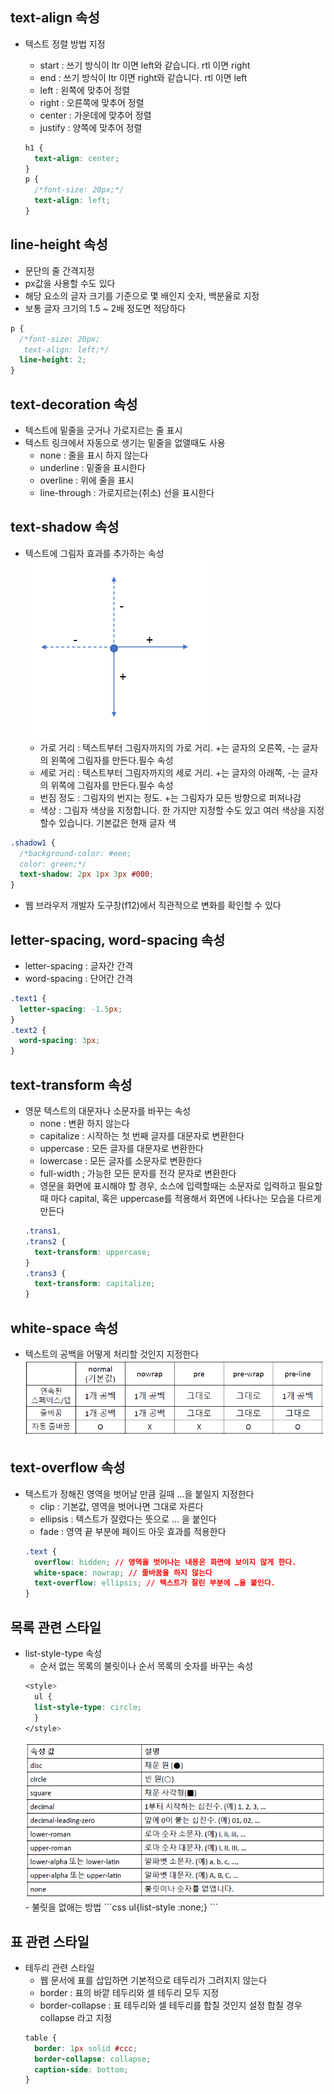 ## text-align 속성

- 텍스트 정렬 방법 지정

  - start : 쓰기 방식이 ltr 이면 left와 같습니다. rtl 이면 right
  - end : 쓰기 방식이 ltr 이면 right와 같습니다. rtl 이면 left
  - left : 왼쪽에 맞추어 정렬
  - right : 오른쪽에 맞추어 정렬
  - center : 가운데에 맞추어 정렬
  - justify : 양쪽에 맞추어 정렬

  ```css
  h1 {
    text-align: center;
  }
  p {
    /*font-size: 20px;*/
    text-align: left;
  }
  ```

## line-height 속성

- 문단의 줄 간격지정
- px값을 사용할 수도 있다
- 해당 요소의 글자 크기를 기준으로 몇 배인지 숫자, 백분율로 지정
- 보통 글자 크기의 1.5 ~ 2배 정도면 적당하다

```css
p {
  /*font-size: 20px;
   text-align: left;*/
  line-height: 2;
}
```

## text-decoration 속성

- 텍스트에 밑줄을 긋거나 가로지르는 줄 표시
- 텍스트 링크에서 자동으로 생기는 밑줄을 없앨때도 사용
  - none : 줄을 표시 하지 않는다
  - underline : 밑줄을 표시한다
  - overline : 위에 줄을 표시
  - line-through : 가로지르는(취소) 선을 표시한다

## text-shadow 속성

- 텍스트에 그림자 효과를 추가하는 속성
  <img src="../image/textshadow.png" alt="textshadow">
  - 가로 거리 : 텍스트부터 그림자까지의 가로 거리. +는 글자의 오른쪽, -는 글자의 왼쪽에 그림자를 만든다.필수 속성
  - 세로 거리 : 텍스트부터 그림자까지의 세로 거리. +는 글자의 아래쪽, -는 글자의 위쪽에 그림자를 만든다.필수 속성
  - 번짐 정도 : 그림자의 번지는 정도. +는 그림자가 모든 방향으로 퍼져나감
  - 색상 : 그림자 색상을 지정합니다. 한 가지만 지정할 수도 있고 여러 색상을 지정할수 있습니다. 기본값은 현재 글자 색

```css
.shadow1 {
  /*background-color: #eee;
  color: green;*/
  text-shadow: 2px 1px 3px #000;
}
```

- 웹 브라우저 개발자 도구창(f12)에서 직관적으로 변화를 확인할 수 있다

## letter-spacing, word-spacing 속성

- letter-spacing : 글자간 간격
- word-spacing : 단어간 간격

```css
.text1 {
  letter-spacing: -1.5px;
}
.text2 {
  word-spacing: 3px;
}
```

## text-transform 속성

- 영문 텍스트의 대문자나 소문자를 바꾸는 속성
  - none : 변환 하지 않는다
  - capitalize : 시작하는 첫 번째 글자를 대문자로 변환한다
  - uppercase : 모든 글자를 대문자로 변환한다
  - lowercase : 모든 글자를 소문자로 변환한다
  - full-width ; 가능한 모든 문자를 전각 문자로 변환한다
  - 영문을 화면에 표시해야 할 경우, 소스에 입력할때는 소문자로 입력하고 필요할때 마다 capital, 혹은 uppercase를 적용해서 화면에 나타나는 모습을 다르게만든다
  ```css
  .trans1,
  .trans2 {
    text-transform: uppercase;
  }
  .trans3 {
    text-transform: capitalize;
  }
  ```

## white-space 속성

- 텍스트의 공백을 어떻게 처리할 것인지 지정한다
  <img src="../image/whitespace.png" alt="whitespace">

## text-overflow 속성

- 텍스트가 정해진 영역을 벗어날 만큼 길때 ...을 붙일지 지정한다
  - clip : 기본값, 영역을 벗어나면 그대로 자른다
  - ellipsis : 텍스트가 잘렸다는 뜻으로 ... 을 붙인다
  - fade : 영역 끝 부분에 페이드 아웃 효과를 적용한다
  ```css
  .text {
    overflow: hidden; // 영역을 벗어나는 내용은 화면에 보이지 않게 한다.
    white-space: nowrap; // 줄바꿈을 하지 않는다
    text-overflow: ellipsis; // 텍스트가 잘린 부분에 …을 붙인다.
  }
  ```

## 목록 관련 스타일

- list-style-type 속성
  - 순서 없는 목록의 불릿이나 순서 목록의 숫자를 바꾸는 속성
  ```css
  <style>
    ul {
    list-style-type: circle;
    }
  </style>
  ```
  <img src="../image/liststyle.png" alt="liststyle">
  - 불릿을 없애는 방법 
  ```css
  ul{list-style :none;}
  ```

## 표 관련 스타일

- 테두리 관련 스타일
  - 웹 문서에 표를 삽입하면 기본적으로 테두리가 그려지지 않는다
  - border : 표의 바깥 테두리와 셀 테두리 모두 지정
  - border-collapse : 표 테두리와 셀 테두리를 합칠 것인지 설정 합칠 경우 collapse 라고 지정
  ```css
  table {
    border: 1px solid #ccc;
    border-collapse: collapse;
    caption-side: bottom;
  }
  ```
